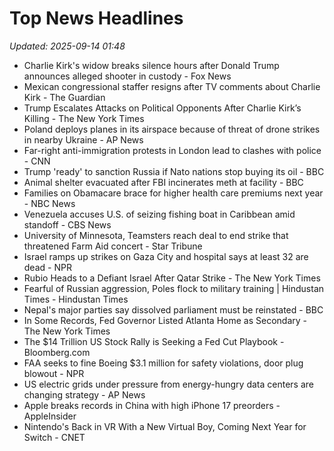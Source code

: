 # Top News Headlines

_Updated: 2025-09-14 01:48_

- Charlie Kirk's widow breaks silence hours after Donald Trump announces alleged shooter in custody - Fox News
- Mexican congressional staffer resigns after TV comments about Charlie Kirk - The Guardian
- Trump Escalates Attacks on Political Opponents After Charlie Kirk’s Killing - The New York Times
- Poland deploys planes in its airspace because of threat of drone strikes in nearby Ukraine - AP News
- Far-right anti-immigration protests in London lead to clashes with police - CNN
- Trump 'ready' to sanction Russia if Nato nations stop buying its oil - BBC
- Animal shelter evacuated after FBI incinerates meth at facility - BBC
- Families on Obamacare brace for higher health care premiums next year - NBC News
- Venezuela accuses U.S. of seizing fishing boat in Caribbean amid standoff - CBS News
- University of Minnesota, Teamsters reach deal to end strike that threatened Farm Aid concert - Star Tribune
- Israel ramps up strikes on Gaza City and hospital says at least 32 are dead - NPR
- Rubio Heads to a Defiant Israel After Qatar Strike - The New York Times
- Fearful of Russian aggression, Poles flock to military training | Hindustan Times - Hindustan Times
- Nepal's major parties say dissolved parliament must be reinstated - BBC
- In Some Records, Fed Governor Listed Atlanta Home as Secondary - The New York Times
- The $14 Trillion US Stock Rally is Seeking a Fed Cut Playbook - Bloomberg.com
- FAA seeks to fine Boeing $3.1 million for safety violations, door plug blowout - NPR
- US electric grids under pressure from energy-hungry data centers are changing strategy - AP News
- Apple breaks records in China with high iPhone 17 preorders - AppleInsider
- Nintendo's Back in VR With a New Virtual Boy, Coming Next Year for Switch - CNET